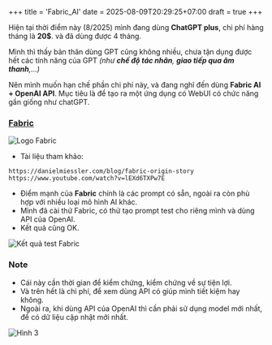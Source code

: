 +++
title = 'Fabric_AI'
date = 2025-08-09T20:29:25+07:00
draft = true
+++

Hiện tại thời điểm này (8/2025) mình đang dùng **ChatGPT plus**, chi phí hàng tháng là **20$**. và đã dùng được 4 tháng.

Mình thì thấy bản thân dùng GPT cũng không nhiều, chưa tận dụng được hết các tính năng của GPT *(như **chế độ tác nhân**, **giao tiếp qua âm thanh**,...)*

Nên mình muốn hạn chế phần chi phí này, và đang nghĩ đến dùng **Fabric AI + OpenAI API**. Mục tiêu là để tạo ra một ứng dụng có WebUI có chức năng gần giống như chatGPT.

### [Fabric](https://github.com/danielmiessler/Fabric)

![Logo Fabric](/image/System-DevOps/Fabric_AI/Hinh_1.webp)

- Tài liệu tham khảo:
```
https://danielmiessler.com/blog/fabric-origin-story
https://www.youtube.com/watch?v=lEXd6TXPw7E
```
- Điểm mạnh của **Fabric** chính là các prompt có sẵn, ngoài ra còn phù hợp với nhiều loại mô hình AI khác.
- Mình đã cài thử Fabric, có thử tạo prompt test cho riêng mình và dùng API của OpenAI.
- Kết quả cũng OK.

![Kết quả test Fabric](/image/System-DevOps/Fabric_AI/Hinh_2.png)

### Note
- Cái này cần thời gian để kiểm chứng, kiểm chứng về sự tiện lợi.
- Và trên hết là chi phí, để xem dùng API có giúp mình tiết kiệm hay không.
- Ngoài ra, khi dùng API của OpenAI thì cần phải sử dụng model mới nhất, để có dữ liệu cập nhật mới nhất.

![Hình 3](/image/System-DevOps/Fabric_AI/Hinh_3.png)